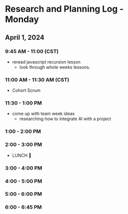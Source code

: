 # Research and Planning Log - Monday

## April 1, 2024

### 9:45 AM - 11:00 (CST)

- reread javascript recursion lesson
  - look through whole weeks lessons.

### 11:00 AM - 11:30 AM (CST)

- Cohort Scrum

### 11:30 - 1:00 PM

- come up with team week ideas
  - researching how to integrate AI with a project

### 1:00 - 2:00 PM

### 2:00 - 3:00 PM

- LUNCH 🍔

### 3:00 - 4:00 PM

### 4:00 - 5:00 PM

### 5:00 - 6:00 PM

### 6:00 - 6:45 PM
